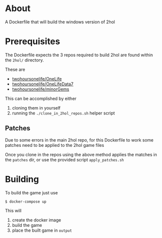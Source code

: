 # About

A Dockerfile that will build the windows version of 2hol

# Prerequisites

The Dockerfile expects the 3 repos required to build 2hol are found within the
`2hol/` directory.

These are
* [twohoursonelife/OneLife](https://github.com/twohoursonelife/OneLife)
* [twohoursonelife/OneLifeData7](https://github.com/twohoursonelife/OneLifeData7)
* [twohoursonelife/minorGems](https://github.com/twohoursonelife/minorGems)

This can be accomplished by either
1. cloning them in yourself
2. running the `./clone_in_2hol_repos.sh` helper script

## Patches

Due to some errors in the main 2hol repo, for this Dockerfile to work some
patches need to be applied to the 2hol game files

Once you clone in the repos using the above method applies the matches in the
`patches` dir, or use the provided script `apply_patches.sh`

# Building

To build the game just use

```
$ docker-compose up
```

This will
1. create the docker image
2. build the game
3. place the built game in `output`

